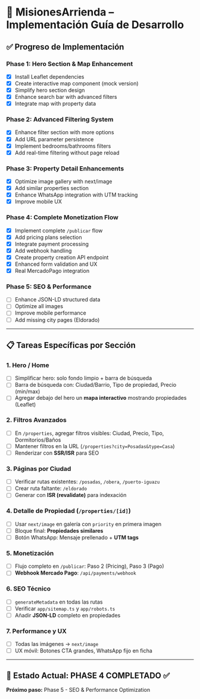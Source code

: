 # 🚀 MisionesArrienda – Implementación Guía de Desarrollo

## ✅ Progreso de Implementación

### Phase 1: Hero Section & Map Enhancement
- [x] Install Leaflet dependencies
- [x] Create interactive map component (mock version)
- [x] Simplify hero section design
- [x] Enhance search bar with advanced filters
- [x] Integrate map with property data

### Phase 2: Advanced Filtering System
- [x] Enhance filter section with more options
- [x] Add URL parameter persistence
- [x] Implement bedrooms/bathrooms filters
- [x] Add real-time filtering without page reload

### Phase 3: Property Detail Enhancements
- [x] Optimize image gallery with next/image
- [x] Add similar properties section
- [x] Enhance WhatsApp integration with UTM tracking
- [x] Improve mobile UX

### Phase 4: Complete Monetization Flow
- [x] Implement complete `/publicar` flow
- [x] Add pricing plans selection
- [x] Integrate payment processing
- [x] Add webhook handling
- [x] Create property creation API endpoint
- [x] Enhanced form validation and UX
- [x] Real MercadoPago integration

### Phase 5: SEO & Performance
- [ ] Enhance JSON-LD structured data
- [ ] Optimize all images
- [ ] Improve mobile performance
- [ ] Add missing city pages (Eldorado)

---

## 📋 Tareas Específicas por Sección

### 1. Hero / Home
- [ ] Simplificar hero: solo fondo limpio + barra de búsqueda
- [ ] Barra de búsqueda con: Ciudad/Barrio, Tipo de propiedad, Precio (min/max)
- [ ] Agregar debajo del hero un **mapa interactivo** mostrando propiedades (Leaflet)

### 2. Filtros Avanzados
- [ ] En `/properties`, agregar filtros visibles: Ciudad, Precio, Tipo, Dormitorios/Baños
- [ ] Mantener filtros en la URL (`/properties?city=Posadas&type=Casa`)
- [ ] Renderizar con **SSR/ISR** para SEO

### 3. Páginas por Ciudad
- [ ] Verificar rutas existentes: `/posadas`, `/obera`, `/puerto-iguazu`
- [ ] Crear ruta faltante: `/eldorado`
- [ ] Generar con **ISR (revalidate)** para indexación

### 4. Detalle de Propiedad (`/properties/[id]`)
- [ ] Usar `next/image` en galería con `priority` en primera imagen
- [ ] Bloque final: **Propiedades similares**
- [ ] Botón WhatsApp: Mensaje prellenado + **UTM tags**

### 5. Monetización
- [ ] Flujo completo en `/publicar`: Paso 2 (Pricing), Paso 3 (Pago)
- [ ] **Webhook Mercado Pago**: `/api/payments/webhook`

### 6. SEO Técnico
- [ ] `generateMetadata` en todas las rutas
- [ ] Verificar `app/sitemap.ts` y `app/robots.ts`
- [ ] Añadir **JSON-LD** completo en propiedades

### 7. Performance y UX
- [ ] Todas las imágenes → `next/image`
- [ ] UX móvil: Botones CTA grandes, WhatsApp fijo en ficha

---

## 🎯 Estado Actual: PHASE 4 COMPLETADO ✅
**Próximo paso:** Phase 5 - SEO & Performance Optimization
